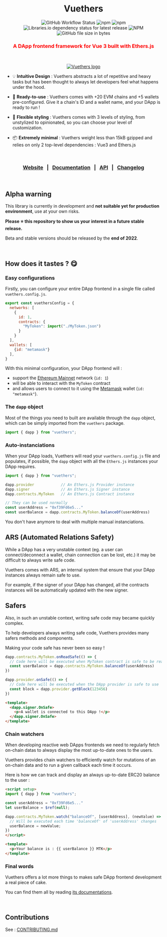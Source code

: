 **<h1 align="center">Vuethers</h1>**
<div align="center">
  <img alt="GitHub Workflow Status" src="https://img.shields.io/github/workflow/status/0Lilian/vuethers/Build,%20Commit%20&%20Publish%20Vuethers%20Packages?label=Build">
  <img alt="npm" src="https://img.shields.io/npm/v/vuethers?label=Version">
  <img alt="npm" src="https://img.shields.io/npm/dw/vuethers?color=%23bcf&label=Downloads">
  <img alt="Libraries.io dependency status for latest release" src="https://img.shields.io/librariesio/release/npm/vuethers?color=%23faf&label=Dependencies">
  <img alt="NPM" src="https://img.shields.io/npm/l/vuethers?color=def&label=License">
  <img alt="GitHub file size in bytes" src="https://img.shields.io/github/size/0Lilian/vuethers/dist/vuethers.min.js?label=Raw size">
</div>

<h3 align="center" style="color:red">A DApp frontend framework for Vue 3 built with Ethers.js</h2>

<br/>

<p align="center">
  <a href="https://vuethers.org/">
    <img src="https://static.vuethers.org/vuethers-logo.png" alt="Vuethers logo">
  </a>
</p>

- 💡 **Intuitive Design** : Vuethers abstracts a lot of repetitive and heavy tasks but has been thought to always let developers feel what happens under the hood.

- 🦥 **Ready-to-use** : Vuethers comes with +20 EVM chains and +5 wallets pre-configured. Give it a chain's ID and a wallet name, and your DApp is ready to run !

- 🖖 **Flexible styling** : Vuethers comes with 3 levels of styling, from unstylized to opinionated, so you can choose your level of customization.

- 📦 **Extremely minimal** : Vuethers weight less than 15kB gzipped and relies on only 2 top-level dependencies : Vue3 and Ethers.js

<br/>

<h3 align="center">
  <a href="https://vuethers.org/">Website</a>
  &nbsp;&nbsp;|&nbsp;&nbsp;
  <a href="https://vuethers.org/guide/welcome/introduction">Documentation</a>
  &nbsp;&nbsp;|&nbsp;&nbsp;
  <a href="https://vuethers.org/api/">API</a>
  &nbsp;&nbsp;|&nbsp;&nbsp;
  <a href="https://vuethers.org/changelog/">Changelog</a>
</h3>

<br/>

## Alpha warning
This library is currently in development and **not suitable yet for production environment**, use at your own risks.

**Please :star: this repository to show us your interest in a future stable release.**

Beta and stable versions should be released by the **end of 2022**.

<br/>

## How does it tastes ? :yum:

### Easy configurations
Firstly, you can configure your entire DApp frontend in a single file called `vuethers.config.js`.
```js
export const vuethersConfig = {
  networks: [
    {
      id: 1,
      contracts: {
        "MyToken": import("./MyToken.json")
      }
    }
  ],
  wallets: [
    {id: "metamask"}
  ],
}
```
With this minimal configuration, your DApp frontend will :
- support the [Ethereum Mainnet](https://ethereum.org/en/) network (`id: 1`)
- will be able to interact with the `MyToken` contract
- and allows users to connect to it using the [Metamask](https://metamask.io/) wallet (`id: "metamask"`).

### The `dapp` object
Most of the things you need to built are available through the `dapp` object, which can be simply imported from the `vuethers` package.
```js
import { dapp } from "vuethers";
```

### Auto-instanciations
When your DApp loads, Vuethers will read your `vuethers.config.js` file and populates, if possible, the `dapp` object with all the `Ethers.js` instances your DApp requires.
```js
import { dapp } from "vuethers";

dapp.provider            // An Ethers.js Provider instance
dapp.signer              // An Ethers.js Signer instance
dapp.contracts.MyToken   // An Ethers.js Contract instance

// They can be used normally
const userAddress = "0xf39Fd6e5..."
const userBalance = dapp.contracts.MyToken.balanceOf(userAddress)
```

You don't have anymore to deal with multiple manual instanciations.

## ARS (Automated Relations Safety)
While a DApp has a very unstable context (eg. a user can connect/deconnect a wallet, chain connection can be lost, etc.) it may be difficult to always write safe code.

Vuethers comes with ARS, an internal system that ensure that your DApp instances always remain safe to use.

For example, if the signer of your DApp has changed, all the contracts instances will be automatically updated with the new signer.

## Safers
Also, in such an unstable context, writing safe code may became quickly complex.

To help developers always writing safe code, Vuethers provides many safers methods and components.

Making your code safe has never been so easy !

```js
dapp.contracts.MyToken.onReadSafe(() => {
  // Code here will be executed when MyToken contract is safe to be read
  const userBalance = dapp.contracts.MyToken.balanceOf(userAddress)
})
```
```js
dapp.provider.onSafe(() => {
  // Code here will be executed when the DApp provider is safe to use
  const block = dapp.provider.getBlock(123456)
})
```
```html
<template>
  <dapp.signer.OnSafe>
    <p>A wallet is connected to this DApp !</p>
  </dapp.signer.OnSafe>
</template>
```

### Chain watchers
When developing reactive web DApps frontends we need to regularly fetch on-chain datas to always display the most up-to-date ones to the users.

Vuethers provides chain watchers to efficiently watch for mutations of an on-chain data and to run a given callback each time it occurs.

Here is how we can track and display an always up-to-date ERC20 balance to the user :
```html
<script setup>
import { dapp } from "vuethers";

const userAddress = "0xf39Fd6e5..."
let userBalance = $ref(null);

dapp.contracts.MyToken.watch("balanceOf", [userAddress], (newValue) => {
  // Will be executed each time 'balanceOf' of 'userAddress' changes
  userBalance = newValue;
})
</script>

<template>
  <p>Your balance is : {{ userBalance }} MTK</p>
</template>
```

### Final words
Vuethers offers a lot more things to makes safe DApp frontend development a real piece of cake.

You can find them all by reading [its documentations](https://vuethers.org/).

<br/>

## Contributions
See : [CONTRIBUTING.md](/CONTRIBUTING.md)
